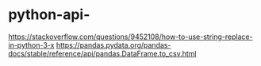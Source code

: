 # python-api-
https://stackoverflow.com/questions/9452108/how-to-use-string-replace-in-python-3-x
https://pandas.pydata.org/pandas-docs/stable/reference/api/pandas.DataFrame.to_csv.html
